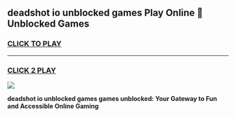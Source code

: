 
## deadshot io unblocked games Play Online 👋 Unblocked Games
<h3>
<a href="https://premium.freeplayer.one?title=deadshot_io_unblocked_games&ref=19F">CLICK TO PLAY</a></h3>
<hr>

<h3>
<a href="https://premium.freeplayer.one?title=deadshot_io_unblocked_games&ref=19F">CLICK 2 PLAY</a>
  
</h3>

<a href="https://premium.freeplayer.one?title=deadshot_io_unblocked_games&ref=19F"><img src="https://clearcache.store/games.png"></a>


**deadshot io unblocked games games unblocked: Your Gateway to Fun and Accessible Online Gaming**
